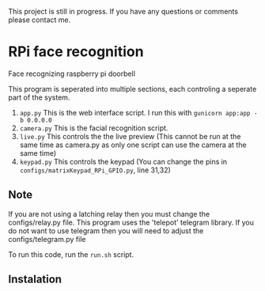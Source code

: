 This project is still in progress. If you have any questions or comments please contact me.

# RPi face recognition
 Face recognizing raspberry pi doorbell

This program is seperated into multiple sections, each controling a seperate part of the system. 
1) `app.py`    This is the web interface script. I run this with `gunicorn app:app -b 0.0.0.0`
2) `camera.py` This is the facial recognition script.
3) `live.py`   This controls the the live preview (This cannot be run at the same time as camera.py as only one script can use the camera at the same time)
4) `keypad.py` This controls the keypad (You can change the pins in `configs/matrixKeypad_RPi_GPIO.py`, line 31,32) 

## Note
If you are not using a latching relay then you must change the configs/relay.py file.
This program uses the 'telepot' telegram library. If you do not want to use telegram then you will need to adjust the configs/telegram.py file


To run this code, run the `run.sh` script.

## Instalation
